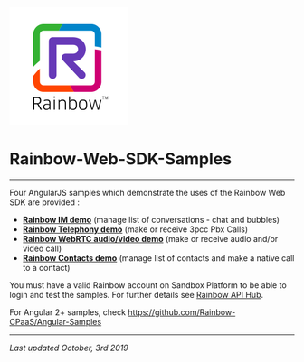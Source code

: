 ![Rainbow](images/logo_rainbow.png)

# Rainbow-Web-SDK-Samples
---

Four AngularJS samples which demonstrate the uses of the Rainbow Web SDK are provided :

- **[Rainbow IM demo](SDKAngularSample)** (manage list of conversations - chat and bubbles)
- **[Rainbow Telephony demo](SDKTelephonyAngularSample)** (make or receive 3pcc Pbx Calls)
- **[Rainbow WebRTC audio/video demo](SDKAudioVideoAngularSample)** (make or receive audio and/or video call)
- **[Rainbow Contacts demo](SDKSearchAngularSample)** (manage list of contacts and make a native call to a contact)

You must have a valid Rainbow account on Sandbox Platform to be able to login and test the samples. For further details see [Rainbow API Hub](https://hub.openrainbow.com/#/documentation/doc/hub/developer-sandboxed-platform).

For Angular 2+ samples, check https://github.com/Rainbow-CPaaS/Angular-Samples

---
_Last updated October, 3rd 2019_
